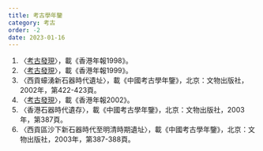 ```yaml
---
title: 考古學年鑒
category: 考古
order: -2
date: 2023-01-16
---
```

<adsense></adsense>

1. 〈[考古發現](https://www.yearbook.gov.hk/1998/cwww/23/2301/index.htm)〉，載《香港年報1998》。
2. 〈[考古發現](https://www.yearbook.gov.hk/1999/b5/23/23_01.htm)〉，載《香港年報1999》。
3. 〈西貢蠔湧新石器時代遺址〉，載《中國考古學年鑒》，北京：文物出版社，2002年，第422-423頁。
4. 〈[考古發現](https://www.yearbook.gov.hk/2002/chtml/c21-frame.htm)〉，載《香港年報2002》。
5. 〈香港石器時代遺存〉，載《中國考古學年鑒》，北京：文物出版社，2003年，第387頁。
6. 〈西貢區沙下新石器時代至明清時期遺址〉，載《中國考古學年鑒》，北京：文物出版社，2003年，第387-388頁。